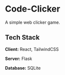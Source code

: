 # Code-Clicker

A simple web clicker game. 


## Tech Stack

**Client:** React, TailwindCSS

**Server:** Flask

**Database:** SQLite